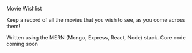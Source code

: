 Movie Wishlist

Keep a record of all the movies that you wish to see, as you come across them!

Written using the MERN (Mongo, Express, React, Node) stack. Core code coming soon